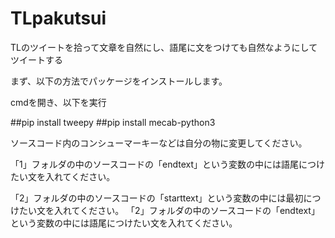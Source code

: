 # TLpakutsui
TLのツイートを拾って文章を自然にし、語尾に文をつけても自然なようにしてツイートする

まず、以下の方法でパッケージをインストールします。

cmdを開き、以下を実行

##pip install tweepy
##pip install mecab-python3

ソースコード内のコンシューマーキーなどは自分の物に変更してください。

「1」フォルダの中のソースコードの「endtext」という変数の中には語尾につけたい文を入れてください。

「2」フォルダの中のソースコードの「starttext」という変数の中には最初につけたい文を入れてください。
「2」フォルダの中のソースコードの「endtext」という変数の中には語尾につけたい文を入れてください。
